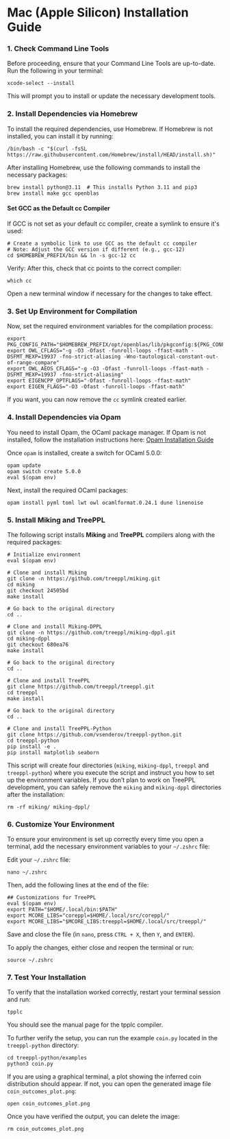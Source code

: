 # Mac (Apple Silicon) Installation Guide

### 1. Check Command Line Tools

Before proceeding, ensure that your Command Line Tools are up-to-date. Run the following in your terminal:
```console
xcode-select --install
```
This will prompt you to install or update the necessary development tools.

### 2. Install Dependencies via Homebrew
To install the required dependencies, use Homebrew. If Homebrew is not installed, you can install it by running:
```console
/bin/bash -c "$(curl -fsSL https://raw.githubusercontent.com/Homebrew/install/HEAD/install.sh)"
```
After installing Homebrew, use the following commands to install the necessary packages:

```console
brew install python@3.11  # This installs Python 3.11 and pip3
brew install make gcc openblas
```

#### Set GCC as the Default cc Compiler
If GCC is not set as your default cc compiler, create a symlink to ensure it's used:

```console
# Create a symbolic link to use GCC as the default cc compiler
# Note: Adjust the GCC version if different (e.g., gcc-12)
cd $HOMEBREW_PREFIX/bin && ln -s gcc-12 cc
```

Verify: After this, check that cc points to the correct compiler:
```console
which cc
```
Open a new terminal window if necessary for the changes to take effect.

###  3. Set Up Environment for Compilation
Now, set the required environment variables for the compilation process:

```console
export PKG_CONFIG_PATH="$HOMEBREW_PREFIX/opt/openblas/lib/pkgconfig:${PKG_CONFIG_PATH}"
export OWL_CFLAGS="-g -O3 -Ofast -funroll-loops -ffast-math -DSFMT_MEXP=19937 -fno-strict-aliasing -Wno-tautological-constant-out-of-range-compare"
export OWL_AEOS_CFLAGS="-g -O3 -Ofast -funroll-loops -ffast-math -DSFMT_MEXP=19937 -fno-strict-aliasing"
export EIGENCPP_OPTFLAGS="-Ofast -funroll-loops -ffast-math"
export EIGEN_FLAGS="-O3 -Ofast -funroll-loops -ffast-math"
```

If you want, you can now remove the `cc` symlink created earlier.

### 4. Install Dependencies via Opam
You need to install Opam, the OCaml package manager. If Opam is not installed, follow the installation instructions here:
[Opam Installation Guide](https://opam.ocaml.org/doc/Install.html)

Once `opam` is installed, create a switch for OCaml 5.0.0:

```console
opam update
opam switch create 5.0.0
eval $(opam env)
```

Next, install the required OCaml packages:

```console
opam install pyml toml lwt owl ocamlformat.0.24.1 dune linenoise
```


### 5. Install Miking and TreePPL
The following script installs **Miking** and **TreePPL** compilers along with the required packages:

```console
# Initialize environment
eval $(opam env)

# Clone and install Miking
git clone -n https://github.com/treeppl/miking.git
cd miking
git checkout 24505bd
make install

# Go back to the original directory
cd ..

# Clone and install Miking-DPPL
git clone -n https://github.com/treeppl/miking-dppl.git
cd miking-dppl
git checkout 680ea76
make install

# Go back to the original directory
cd ..

# Clone and install TreePPL
git clone https://github.com/treeppl/treeppl.git
cd treeppl
make install

# Go back to the original directory
cd ..

# Clone and install TreePPL-Python
git clone https://github.com/vsenderov/treeppl-python.git
cd treeppl-python
pip install -e .
pip install matplotlib seaborn
```

This script will create four directories (`miking`, `miking-dppl`, `treeppl` and `treeppl-python`) where you execute the script and instruct you how to set up the environment variables. If you don’t plan to work on TreePPL development, you can safely remove the `miking` and `miking-dppl` directories after the installation:

```console
rm -rf miking/ miking-dppl/
```

### 6. Customize Your Environment
To ensure your environment is set up correctly every time you open a terminal, add the necessary environment variables to your `~/.zshrc` file:

Edit your `~/.zshrc` file:
```console
nano ~/.zshrc
```
Then, add the following lines at the end of the file:
```console
## Customizations for TreePPL
eval $(opam env)
export PATH="$HOME/.local/bin:$PATH"
export MCORE_LIBS="coreppl=$HOME/.local/src/coreppl/"
export MCORE_LIBS="$MCORE_LIBS:treeppl=$HOME/.local/src/treeppl/"
```
Save and close the file (in `nano`, press `CTRL + X`, then `Y`, and `ENTER`).

To apply the changes, either close and reopen the terminal or run:
```console
source ~/.zshrc
```

### 7. Test Your Installation

To verify that the installation worked correctly, restart your terminal session and run:
```console
tpplc
```

You should see the manual page for the tpplc compiler.

To further verify the setup, you can run the example `coin.py` located in the `treeppl-python` directory:

```console
cd treeppl-python/examples
python3 coin.py
```

If you are using a graphical terminal, a plot showing the inferred coin distribution should appear. If not, you can open the generated image file `coin_outcomes_plot.png`:
```console
open coin_outcomes_plot.png
```
Once you have verified the output, you can delete the image:
```console
rm coin_outcomes_plot.png
```
